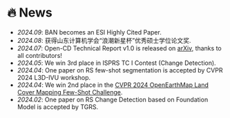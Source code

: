 # 🔥 News
- *2024.09*: BAN becomes an ESI Highly Cited Paper.
- *2024.08*: 获得山东计算机学会“浪潮新星杯”优秀硕士学位论文奖.
- *2024.07*: Open-CD Technical Report v1.0 is released on [arXiv](https://arxiv.org/abs/2407.15317), thanks to all contributors!
- *2024.05*: We win 3rd place in  ISPRS TC I Contest (Change Detection).
- *2024.04*: One paper on RS few-shot segmentation is accepted by CVPR 2024 L3D-IVU workshop.
- *2024.04*: We win 2nd place in the [CVPR 2024 OpenEarthMap Land Cover Mapping Few-Shot Challenge](https://cliffbb.github.io/OEM-Fewshot-Challenge/).
- *2024.02*: One paper on RS Change Detection based on Foundation Model is accepted by TGRS.